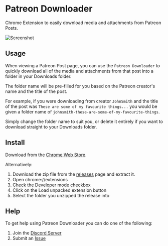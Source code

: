 # Patreon Downloader

Chrome Extension to easily download media and attachments from Patreon Posts.

![Screenshot](https://raw.githubusercontent.com/sneat/patreon-downloader/main/screenshot/screenshot.png "Screenshot")

## Usage

When viewing a Patreon Post page, you can use the `Patreon Downloader` to quickly download all of the media and attachments from that post into a folder in your Downloads folder.

The folder name will be pre-filled for you based on the Patreon creator's name and the title of the post.

For example, if you were downloading from creator `JohnSmith` and the title of the post was `These are some of my favourite things...` you would be given a folder name of `johnsmith-these-are-some-of-my-favourite-things`.

Simply change the folder name to suit you, or delete it entirely if you want to download straight to your Downloads folder.

## Install

Download from the [Chrome Web Store](https://chrome.google.com/webstore/detail/patreon-downloader/mnfjhjpninhcccbahcdbcphpifofoajc?hl=en-GB).

Alternatively: 

1. Download the zip file from the [releases](https://github.com/sneat/patreon-downloader/releases/) page and extract it.
2. Open chrome://extensions
3. Check the Developer mode checkbox
4. Click on the Load unpacked extension button
5. Select the folder you unzipped the release into

## Help

To get help using Patreon Downloader you can do one of the following:

1. Join the [Discord Server](https://discord.gg/NQkFhnxcqC)
2. Submit an [Issue](https://github.com/sneat/patreon-downloader/issues)
